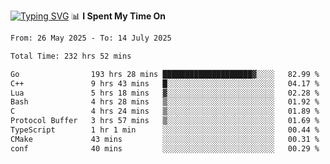 <a href="https://git.io/typing-svg"><img src="https://readme-typing-svg.demolab.com?font=Fira+Code&weight=700&size=35&pause=2000&center=true&random=false&width=1000&height=250&lines=%F0%9D%98%9B%F0%9D%98%A9%F0%9D%98%A6+%F0%9D%98%AD%F0%9D%98%AA%F0%9D%98%A7%F0%9D%98%A6+%F0%9D%98%B0%F0%9D%98%A7+%F0%9D%98%B5%F0%9D%98%A9%F0%9D%98%AA%F0%9D%98%B4+%F0%9D%98%B8%F0%9D%98%B0%F0%9D%98%B3%F0%9D%98%AD%F0%9D%98%A5+%F0%9D%98%AA%F0%9D%98%B4+%F0%9D%98%B0%F0%9D%98%AF%F0%9D%98%AD%F0%9D%98%BA+%F0%9D%98%B5%F0%9D%98%A9%F0%9D%98%A6+%F0%9D%98%A6%F0%9D%98%AF%F0%9D%98%AB%F0%9D%98%B0%F0%9D%98%BA%F0%9D%98%AE%F0%9D%98%A6%F0%9D%98%AF%F0%9D%98%B5+%F0%9D%98%B0%F0%9D%98%A7+%F0%9D%98%A5%F0%9D%98%A6%F0%9D%98%A4%F0%9D%98%A6%F0%9D%98%B1%F0%9D%98%B5%F0%9D%98%AA%F0%9D%98%B0%F0%9D%98%AF" alt="Typing SVG" /></a>
📊 **I Spent My Time On** 

<!--START_SECTION:waka-->

```txt
From: 26 May 2025 - To: 14 July 2025

Total Time: 232 hrs 52 mins

Go                193 hrs 28 mins ████████████████████▓░░░░   82.99 %
C++               9 hrs 43 mins   █░░░░░░░░░░░░░░░░░░░░░░░░   04.17 %
Lua               5 hrs 18 mins   ▓░░░░░░░░░░░░░░░░░░░░░░░░   02.28 %
Bash              4 hrs 28 mins   ▒░░░░░░░░░░░░░░░░░░░░░░░░   01.92 %
C                 4 hrs 24 mins   ▒░░░░░░░░░░░░░░░░░░░░░░░░   01.89 %
Protocol Buffer   3 hrs 57 mins   ▒░░░░░░░░░░░░░░░░░░░░░░░░   01.69 %
TypeScript        1 hr 1 min      ░░░░░░░░░░░░░░░░░░░░░░░░░   00.44 %
CMake             43 mins         ░░░░░░░░░░░░░░░░░░░░░░░░░   00.31 %
conf              40 mins         ░░░░░░░░░░░░░░░░░░░░░░░░░   00.29 %
```

<!--END_SECTION:waka-->

